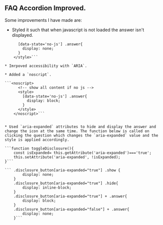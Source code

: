 ## FAQ Accordion Improved.
Some improvements I have made are:
* Styled it such that when javascript is not loaded the answer isn't displayed.

```<style>
      [data-state='no-js'] .answer{
        display: none;
      }
    </style>```

* Imrpoved accessibility with `ARIA`.

* Added a `noscript`.

```<noscript>
      <!-- show all content if no js -->
      <style>
        [data-state='no-js'] .answer{
          display: block;
        }
      </style>
    </noscript>```


* Used `aria-expanded` attributes to hide and display the answer and change the icon at the same time. The function below is called on clicking the question which changes the `aria-expanded` value and the style is applied accordingly.

```function toggleDisclosure(){
    const isExpanded= this.getAttribute('aria-expanded')==='true';
    this.setAttribute('aria-expanded', !isExpanded);
}```

``` .disclosure_button[aria-expanded="true"] .show {
        display: none;
    }
    .disclosure_button[aria-expanded="true"] .hide{
        display: inline-block;
    }
    .disclosure_button[aria-expanded="true"] + .answer{
        display: block;
    }
    .disclosure_button[aria-expanded="false"] + .answer{
        display: none;
    }```
